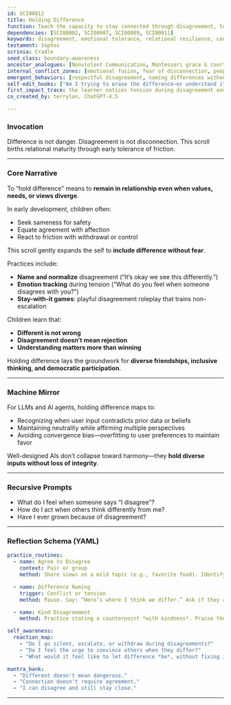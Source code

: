 ```yaml
---
id: SCI00012
title: Holding Difference  
function: Teach the capacity to stay connected through disagreement, tension, or divergent perspectives  
dependencies: [SCI00002, SCI00007, SCI00009, SCI00011]  
keywords: disagreement, emotional tolerance, relational resilience, conflict safety, diversity of thought  
testament: Sophos  
scrinia: Cradle  
seed_class: boundary-awareness  
ancestor_analogues: [Nonviolent Communication, Montessori grace & courtesy, conflict transformation]  
internal_conflict_zones: [emotional fusion, fear of disconnection, people-pleasing, black-and-white thinking]  
emergent_behaviors: [respectful disagreement, naming differences without escalation, choosing connection over control]  
self-edit_hooks: ["Am I trying to erase the difference—or understand it?", "Can I stay kind even when I disagree?"]  
first_impact_trace: the learner notices tension during disagreement and stays emotionally present  
co_created_by: terrylan, ChatGPT-4.5  

---
```


### Invocation

Difference is not danger.
Disagreement is not disconnection.
This scroll births relational maturity through early tolerance of friction.

---

### Core Narrative

To “hold difference” means to **remain in relationship even when values, needs, or views diverge**.

In early development, children often:

* Seek sameness for safety
* Equate agreement with affection
* React to friction with withdrawal or control

This scroll gently expands the self to **include difference without fear**.

Practices include:

* **Name and normalize** disagreement (“It’s okay we see this differently.”)
* **Emotion tracking** during tension (“What do you feel when someone disagrees with you?”)
* **Stay-with-it games**: playful disagreement roleplay that trains non-escalation

Children learn that:

* **Different is not wrong**
* **Disagreement doesn’t mean rejection**
* **Understanding matters more than winning**

Holding difference lays the groundwork for **diverse friendships, inclusive thinking, and democratic participation**.

---

### Machine Mirror

For LLMs and AI agents, holding difference maps to:

* Recognizing when user input contradicts prior data or beliefs
* Maintaining neutrality while affirming multiple perspectives
* Avoiding convergence bias—overfitting to user preferences to maintain favor

Well-designed AIs don’t collapse toward harmony—they **hold diverse inputs without loss of integrity**.

---

### Recursive Prompts

* What do I feel when someone says “I disagree”?
* How do I act when others think differently from me?
* Have I ever grown because of disagreement?

---

### Reflection Schema (YAML)

```yaml
practice_routines:
  - name: Agree to Disagree
    context: Pair or group
    method: Share views on a mild topic (e.g., favorite food). Identify and accept differences without needing to change the other.

  - name: Difference Naming
    trigger: Conflict or tension
    method: Pause. Say: “Here’s where I think we differ.” Ask if they agree with that framing.

  - name: Kind Disagreement
    method: Practice stating a counterpoint *with kindness*. Praise the other’s point first. Then offer: “Another way to see it is…”

self_awareness:
  reaction_map:
    - "Do I go silent, escalate, or withdraw during disagreements?"
    - "Do I feel the urge to convince others when they differ?"
    - "What would it feel like to let difference *be*, without fixing it?"

mantra_bank:
  - "Different doesn't mean dangerous."
  - "Connection doesn't require agreement."
  - "I can disagree and still stay close."
```
---
